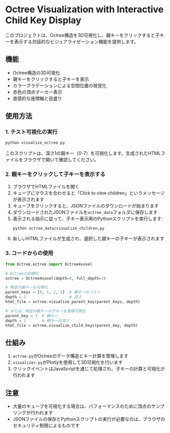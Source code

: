 # Octree Visualization with Interactive Child Key Display

このプロジェクトは、Octree構造を3D可視化し、親キーをクリックすると子キーを表示する対話的なビジュアライゼーション機能を提供します。

## 機能

- Octree構造の3D可視化
- 親キーをクリックすると子キーを表示
- カラーグラデーションによる空間位置の視覚化
- 赤色の頂点マーカー表示
- 直感的な座標軸と目盛り

## 使用方法

### 1. テスト可視化の実行

```bash
python visualize_octree.py
```

このスクリプトは、深さ1の親キー（0-7）を可視化します。生成されたHTMLファイルをブラウザで開いて確認してください。

### 2. 親キーをクリックして子キーを表示する

1. ブラウザでHTMLファイルを開く
2. キューブにマウスを合わせると「Click to view children」というメッセージが表示されます
3. キューブをクリックすると、JSONファイルのダウンロードが始まります
4. ダウンロードされたJSONファイルを`octree_data`フォルダに保存します
5. 表示される指示に従って、子キー表示用のPythonスクリプトを実行します:
   ```bash
   python octree_data/visualize_children.py
   ```
6. 新しいHTMLファイルが生成され、選択した親キーの子キーが表示されます

### 3. コードからの使用

```python
from Octree.octree import Octree4voxel

# Octreeの初期化
octree = Octree4voxel(depth=8, full_depth=3)

# 特定の親キーを可視化
parent_keys = [0, 1, 2, 3]  # 親キーのリスト
depth = 1                   # 深さ
html_file = octree.visualize_parent_key(parent_keys, depth)

# または、特定の親キーの子キーを直接可視化
parent_key = 3  # 親キー
depth = 1       # 親キーの深さ
html_file = octree.visualize_child_keys(parent_key, depth)
```

## 仕組み

1. `octree.py`がOctreeのデータ構造とキー計算を管理します
2. `visualizer.py`がPlotlyを使用して3D可視化を行います
3. クリックイベントはJavaScriptを通じて処理され、子キーの計算と可視化が行われます

## 注意

- 大量のキューブを可視化する場合は、パフォーマンスのために頂点のサンプリングが行われます
- JSONファイルの保存とPythonスクリプトの実行が必要なのは、ブラウザのセキュリティ制限によるものです 
